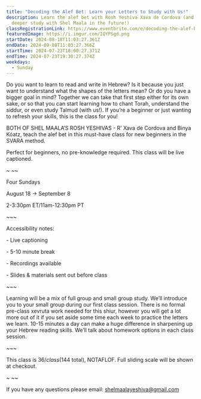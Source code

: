```yaml
---
title: "Decoding the Alef Bet: Learn your Letters to Study with Us!"
description: Learn the alef bet with Rosh Yeshiva Xava de Cordova (and unlock
  deeper study with Shel Maala in the future!)
classRegistrationLink: https://www.eventbrite.com/e/decoding-the-alef-bet-learn-your-letters-to-study-with-us-tickets-928010112227?aff=oddtdtcreator
featuredImage: https://i.imgur.com/IQYPSgd.png
startDate: 2024-08-18T11:03:27.361Z
endDate: 2024-09-08T11:03:27.366Z
startTime: 2024-07-23T18:00:27.371Z
endTime: 2024-07-23T19:30:27.374Z
weekdays:
  - Sunday
---
```

<!--StartFragment-->

Do you want to learn to read and write in Hebrew? Is it because you just want to understand what the shapes of the letters mean? Or do you have a bigger goal in mind? Together we can take that first step either for its own sake, or so that you can start learning how to chant Torah, understand the siddur, or even study Talmud (with us!). If you’re a beginner or just wanting to refresh your skills, this is the class for you!

BOTH OF SHEL MAALA’S ROSH YESHIVAS - R’ Xava de Cordova and Binya Kóatz, teach the alef bet in this must-have class for new beginners in the SVARA method.

Perfect for beginners, no pre-knowledge required. This class will be live captioned.

\~ \~~

Four Sundays

August 18 -> September 8

2-3:30pm ET/11am-12:30pm PT

\~\~~

Accessibility notes:

\- Live captioning

\- 5-10 minute break

\- Recordings available

\- Slides & materials sent out before class

\~\~~

Learning will be a mix of full group and small group study. We’ll introduce you to your small group during our first class session. There is no formal pre-class xevruta work needed for this shiur, however you will get a lot more out of it if you set aside some time each week to practice the letters we learn. 10-15 minutes a day can make a huge difference in sharpening up your Hebrew reading skills. We’ll talk about homework options in each class session.

\~\~~

This class is $36/class ($144 total), NOTAFLOF. Full sliding scale will be shown at checkout.

\~ \~~

If you have any questions please email: shelmaalayeshiva@gmail.com

<!--EndFragment-->